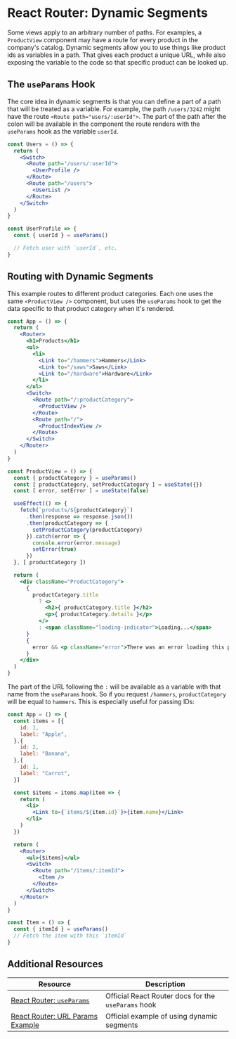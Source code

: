 # React Router: Dynamic Segments

Some views apply to an arbitrary number of paths. For examples, a `ProductView` component may have a route for every product in the company's catalog. Dynamic segments allow you to use things like product ids as variables in a path. That gives each product a unique URL, while also exposing the variable to the code so that specific product can be looked up.

## The `useParams` Hook

The core idea in dynamic segments is that you can define a part of a path that will be treated as a variable. For example, the path `/users/3242` might have the route `<Route path="users/:userId">`. The part of the path after the colon will be available in the component the route renders with the `useParams` hook as the variable `userId`.

```jsx
const Users = () => {
  return (
    <Switch>
      <Route path="/users/:userId">
        <UserProfile />
      </Route>
      <Route path="/users">
        <UserList />
      </Route>
    </Switch>
  )
}
```

```jsx
const UserProfile => {
  const { userId } = useParams()

  // Fetch user with `userId`, etc.
}
```

## Routing with Dynamic Segments

This example routes to different product categories. Each one uses the same `<ProductView />` component, but uses the `useParams` hook to get the data specific to that product category when it's rendered.

```jsx
const App = () => {
  return (
    <Router>
      <h1>Products</h1>
      <ul>
        <li>
          <Link to="/hammers">Hammers</Link>
          <Link to="/saws">Saws</Link>
          <Link to="/hardware">Hardware</Link>
        </li>
      </ul>
      <Switch>
        <Route path="/:productCategory">
          <ProductView />
        </Route>
        <Route path="/">
          <ProductIndexView />
        </Route>
      </Switch>
    </Router>
  )
}
```

```jsx
const ProductView = () => {
  const { productCategory } = useParams()
  const [ productCategory, setProductCategory ] = useState({})
  const [ error, setError ] = useState(false)

  useEffect(() => {
    fetch(`products/${productCategory}`)
      .then(response => response.json())
      .then(productCategory => {
        setProductCategory(productCategory)
      }).catch(error => {
        console.error(error.message)
        setError(true)
      })
  }, [ productCategory ])

  return (
    <div className="ProductCategory">
      {
        productCategory.title
          ? <>
            <h2>{ productCategory.title }</h2>
            <p>{ productCategory.details }</p>
          </>
          : <span className="loading-indicator">Loading...</span>
      }
      {
        error && <p className="error">There was an error loading this product category</p>
      }
    </div>
  )
}
```

The part of the URL following the `:` will be available as a variable with that name from the `useParams` hook. So if you request `/hammers`, `productCategory` will be equal to `hammers`. This is especially useful for passing IDs:

```jsx
const App = () => {
  const items = [{
    id: 1,
    label: "Apple",
  },{
    id: 2,
    label: "Banana",
  },{
    id: 1,
    label: "Carrot",
  }]

  const $items = items.map(item => {
    return (
      <li>
        <Link to={`items/${item.id}`}>{item.name}</Link>
      </li>
    )
  })

  return (
    <Router>
      <ul>{$items}</ul>
      <Switch>
        <Route path="/items/:itemId">
          <Item />
        </Route>
      </Switch>
    </Router>
  )
}
```

```jsx
const Item = () => {
  const { itemId } = useParams()
  // Fetch the item with this `itemId`
}
```

## Additional Resources

| Resource | Description |
| --- | --- |
| [React Router: `useParams`](https://reactrouter.com/web/api/Hooks/useparams) | Official React Router docs for the `useParams` hook |
| [React Router: URL Params Example](https://reactrouter.com/web/example/url-params) | Official example of using dynamic segments |
